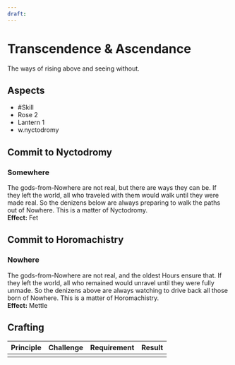 ```yaml
---
draft:
---
```

# Transcendence & Ascendance
The ways of rising above and seeing without.
## Aspects
- #Skill
- Rose 2
- Lantern 1
- w.nyctodromy
## Commit to Nyctodromy
### Somewhere
The gods-from-Nowhere are not real, but there are ways they can be. If they left the world, all who traveled with them would walk until they were made real. So the denizens below are always preparing to walk the paths out of Nowhere. This is a matter of Nyctodromy.<br>
**Effect:** Fet
## Commit to Horomachistry
### Nowhere
The gods-from-Nowhere are not real, and the oldest Hours ensure that. If they left the world, all who remained would unravel until they were fully unmade. So the denizens above are always watching to drive back all those born of Nowhere. This is a matter of Horomachistry.<br>
**Effect:** Mettle

## Crafting
| Principle | Challenge | Requirement | Result |
| --------- | --------- | ----------- | ------ |
|           |           |             |        |

